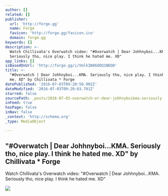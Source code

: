 ```yaml
---
author: []
related: []
publisher:
  url: 'http://forge.gg'
  name: Forge
  favicon: 'http://forge.gg/favicon.ico'
  domain: forge.gg
keywords: []
description: >-
  Watch Chillivata's Overwatch video: "#Overwatch | Dear Johhnyboi...KMA.
  Seriously tho, nice play. I think he hated me. XD"
app_links: []
isBasedOnUrl: 'http://forge.gg/i/VmlkZW86ODQ1NDQ0'
title: >-
  "#Overwatch | Dear Johhnyboi...KMA. Seriously tho, nice play. I think he hated
  me. XD" by Chillivata * Forge
datePublished: '2016-07-03T09:20:50.902Z'
dateModified: '2016-07-03T09:20:03.701Z'
starred: false
sourcePath: _posts/2016-07-03-overwatch-or-dear-johhnyboikma-seriously-tho-nice-play.md
inFeed: true
hasPage: false
inNav: false
_context: 'http://schema.org'
_type: MediaObject

---
```

<article style=""><h1>"#Overwatch | Dear Johhnyboi...KMA. Seriously tho, nice play. I think he hated me. XD" by Chillivata * Forge</h1><p>Watch Chillivata's Overwatch video: "#Overwatch | Dear Johhnyboi...KMA. Seriously tho, nice play. I think he hated me. XD"</p><img src="https://s3-us-west-1.amazonaws.com/us-west.s3.forge.gg/thumbnails/ed8ad9b4-91d4-442d-b67d-84a34074fbdf.jpg" /></article>